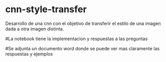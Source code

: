 # cnn-style-transfer
Desarrollo de una cnn con el objetivo de  transferir el estilo de una imagen dada a otra imagen distinta.

#La notebook tiene la implementacion y respuestas a las preguntas

#Se adjunta un documento word donde se puede ver mas claramente las respuestas y ejemplos

